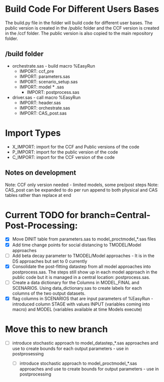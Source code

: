 # Build Code For Different Users Bases
The build.py file in the folder will build code for different user bases.  The public version is created in the /public folder and the CCF version is created in the /ccf folder.  The public version is also copied to the main repository folder.

## /build folder
- orchestrate.sas - build macro %EasyRun
    - IMPORT: ccf_pre
    - IMPORT: parameters.sas
    - IMPORT: scenario_setup.sas
    - IMPORT: model * .sas
        - IMPORT: postprocess.sas
- driver.sas - call macro %EasyRun
    - IMPORT: header.sas
    - IMPORT: orchestrate.sas
    - IMPORT: CAS_post.sas

# Import Types
- X_IMPORT: import for the CCF and Public versions of the code
- P_IMPORT: import for the public version of the code
- C_IMPORT: import for the CCF version of the code

## Notes on development
Note: CCF only version needed - limited models, some pre/post steps
Note: CAS_post can be expanded to do per run append to both physical and CAS tables rather than replace at end

# Current TODO for branch=Central-Post-Processing:
- [x] Move DINIT table from parameters.sas to model_proctmodel_*.sas files
- [x] Add time change points for social distancing to TMODEL/Model approaches
- [ ] Add beta decay parameter to TMODEL/Model approaches - It is in the DS approaches but set to 0 currently
- [x] Consolidate the post-fitting datastep from all model approaches into postprocess.sas.  The steps still show up in each model approach in the public code but it is managed in a central location: postprocess.sas.
- [ ] Create a data dictionary for the Columns in MODEL_FINAL and SCENARIOS.  Using data_dictionary.sas to create labels for each columns of the two output datasets.
- [X] flag columns in SCENARIOS that are input parameters of %EasyRun - introduced column STAGE with values INPUT (variables coming into macro) and MODEL (variables available at time Models execute)
# Move this to new branch
- [ ] introduce stochastic approach to model_datastep_*.sas approaches and use to create bounds for each output parameters - use in postprosessing
    - [ ] introduce stochastic approach to model_proctmodel_*.sas approaches and use to create bounds for output parameters - use in postprocessing


